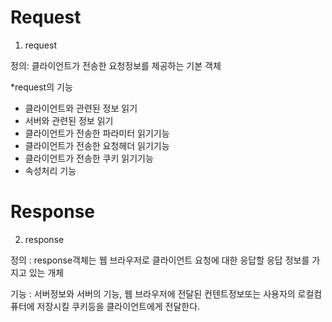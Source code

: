 # Request

1) request 

정의: 클라이언트가 전송한 요청정보를 제공하는 기본 객체



*request의 기능

- 클라이언트와 관련된 정보 읽기
- 서버와 관련된 정보 읽기 
- 클라이언트가 전송한 파라미터 읽기기능
- 클라이언트가 전송한 요청헤더 읽기기능
- 클라이언트가 전송한 쿠키 읽기기능
- 속성처리 기능



# Response

2. response

정의 : response객체는 웹 브라우저로 클라이언트 요청에 대한 응답할 응답 정보를 가지고 있는 개체



기능 : 서버정보와 서버의 기능, 웹 브라우저에 전달된 컨텐트정보또는 사용자의 로컬컴퓨터에 저장시킬 쿠키등을 클라이언트에게 전달한다.
